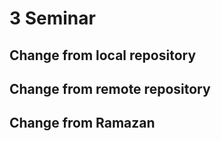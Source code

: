 # 3 Seminar

## Change from local repository

## Change from remote repository

## Change from Ramazan